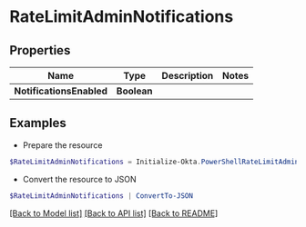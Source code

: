 # RateLimitAdminNotifications
## Properties

Name | Type | Description | Notes
------------ | ------------- | ------------- | -------------
**NotificationsEnabled** | **Boolean** |  | 

## Examples

- Prepare the resource
```powershell
$RateLimitAdminNotifications = Initialize-Okta.PowerShellRateLimitAdminNotifications  -NotificationsEnabled null
```

- Convert the resource to JSON
```powershell
$RateLimitAdminNotifications | ConvertTo-JSON
```

[[Back to Model list]](../README.md#documentation-for-models) [[Back to API list]](../README.md#documentation-for-api-endpoints) [[Back to README]](../README.md)

